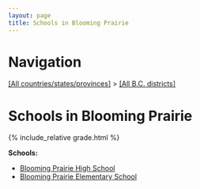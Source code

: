 ```yaml
---
layout: page
title: Schools in Blooming Prairie
---
```

# Navigation

[[All countries/states/provinces]](../..) > [[All B.C. districts]](..)

# Schools in Blooming Prairie

{% include_relative grade.html %}

**Schools:**

- [Blooming Prairie High School](Blooming_Prairie_High_School.md)
- [Blooming Prairie Elementary School](Blooming_Prairie_Elementary_School.md)
